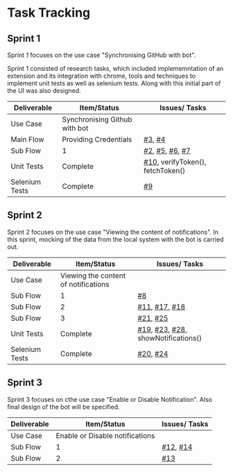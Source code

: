 
# Task Tracking

## Sprint 1

Sprint 1 focuses on the use case "Synchronising GitHub with bot". 

Sprint 1 consisted of research tasks, which included implememntation of an extension and its integration with chrome, tools and techniques to implement unit tests as well as selenium tests. Along with this initial part of the UI was also designed.

| Deliverable       | Item/Status                     | Issues/ Tasks                    |
| ------------------| --------------------------------| ---------------------------------|
| Use Case          |  Synchronising Github with bot  |                                  |
| Main Flow         |  Providing Credentials          | [#3](https://github.ncsu.edu/bbdeshpa/csc510-project/issues/3), [#4](https://github.ncsu.edu/bbdeshpa/csc510-project/issues/4)                           |
| Sub Flow          |  1                              | [#2](https://github.ncsu.edu/bbdeshpa/csc510-project/issues/2), [#5](https://github.ncsu.edu/bbdeshpa/csc510-project/issues/5), [#6](https://github.ncsu.edu/bbdeshpa/csc510-project/issues/6), [#7](https://github.ncsu.edu/bbdeshpa/csc510-project/issues/7)                   |
| Unit Tests        |  Complete                       | [#10](https://github.ncsu.edu/bbdeshpa/csc510-project/issues/10), verifyToken(), fetchToken() |
| Selenium Tests    |  Complete                       | [#9](https://github.ncsu.edu/bbdeshpa/csc510-project/issues/9)                               |


## Sprint 2

Sprint 2 focuses on the use case "Viewing the content of notifications". In this sprint, mocking of the data from the local system with the bot is carried out.

| Deliverable       | Item/Status                           | Issues/ Tasks                      |
| ------------------| --------------------------------------| -----------------------------------|
| Use Case          | Viewing the content of notifications  |                                    |
| Sub Flow          | 1                                     | [#8](https://github.ncsu.edu/bbdeshpa/csc510-project/issues/8)                                 |
| Sub Flow          | 2                                     | [#11](https://github.ncsu.edu/bbdeshpa/csc510-project/issues/11), [#17](https://github.ncsu.edu/bbdeshpa/csc510-project/issues/17), [#18](https://github.ncsu.edu/bbdeshpa/csc510-project/issues/18)                      |
| Sub Flow          | 3                                     | [#21](https://github.ncsu.edu/bbdeshpa/csc510-project/issues/21), [#25](https://github.ncsu.edu/bbdeshpa/csc510-project/issues/25)                           |
| Unit Tests        | Complete                              | [#19](https://github.ncsu.edu/bbdeshpa/csc510-project/issues/19), [#23](https://github.ncsu.edu/bbdeshpa/csc510-project/issues/23), [#28](https://github.ncsu.edu/bbdeshpa/csc510-project/issues/28), showNotifications() |
| Selenium Tests    | Complete                              | [#20](https://github.ncsu.edu/bbdeshpa/csc510-project/issues/20), [#24](https://github.ncsu.edu/bbdeshpa/csc510-project/issues/24)                           |


## Sprint 3   

Sprint 3 focuses on cthe use case "Enable or Disable Notification". Also final design of the bot will be specified.

| Deliverable       | Item/Status                           | Issues/ Tasks                         |
| ------------------| --------------------------------------| --------------------------------------|
| Use Case          | Enable or Disable notifications       |                                       |
| Sub Flow          | 1                                     | [#12](https://github.ncsu.edu/bbdeshpa/csc510-project/issues/12), [#14](https://github.ncsu.edu/bbdeshpa/csc510-project/issues/14)                              |
| Sub Flow          | 2                                     | [#13](https://github.ncsu.edu/bbdeshpa/csc510-project/issues/13)                              |       | Selenium Tests    | Complete                              | [#16](https://github.ncsu.edu/bbdeshpa/csc510-project/issues/16)                              |

